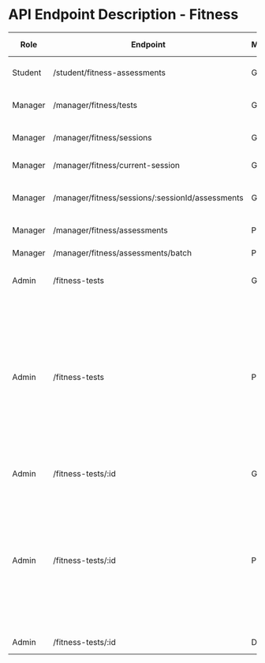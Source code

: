 # API Endpoint Description - Fitness

| Role    | Endpoint         | Method | Body (if any) | Description (VN)                       | Sample Res Data                  |
|---------|------------------|--------|---------------|----------------------------------------|----------------------------------|
| Student | /student/fitness-assessments | GET | | Lấy đánh giá thể lực của học viên | [ { id, date, result, ... } ] |
| Manager | /manager/fitness/tests | GET | | Lấy danh sách bài kiểm tra thể lực | [ { id, name, ... } ] |
| Manager | /manager/fitness/sessions | GET | | Lấy danh sách buổi kiểm tra thể lực | [ { id, date, ... } ] |
| Manager | /manager/fitness/current-session | GET | | Lấy buổi kiểm tra thể lực hiện tại | { id, date, ... } |
| Manager | /manager/fitness/sessions/:sessionId/assessments | GET | | Lấy đánh giá thể lực của buổi kiểm tra | [ { id, student_id, result, ... } ] |
| Manager | /manager/fitness/assessments | POST | { ...assessment } | Ghi nhận đánh giá thể lực | { id, ... } |
| Manager | /manager/fitness/assessments/batch | POST | [ { ...assessment } ] | Ghi nhận nhiều đánh giá thể lực | { message } |
| Admin | /fitness-tests | GET | | Lấy danh sách bài kiểm tra thể lực | [ { id, name, ... } ] |
| Admin | /fitness-tests | POST | {<br>&nbsp;&nbsp;name: string, // required, max 255 ký tự<br>&nbsp;&nbsp;unit: string, // required, max 50 ký tự<br>&nbsp;&nbsp;higher_is_better?: boolean, // optional<br>&nbsp;&nbsp;excellent_threshold: number, // required<br>&nbsp;&nbsp;good_threshold: number, // required<br>&nbsp;&nbsp;pass_threshold: number, // required<br>} | Thêm mới bài kiểm tra thể lực <br><br>**Lưu ý:**<br>- Nếu `higher_is_better` là true: excellent > good > pass.<br>- Nếu `higher_is_better` là false: excellent < good < pass.<br>- Các ngưỡng đều là số.<br> | { id, name, ... } |
| Admin | /fitness-tests/:id | GET | | Lấy thông tin một bài kiểm tra thể lực | { id, name, ... } |
| Admin | /fitness-tests/:id | PUT | {<br>&nbsp;&nbsp;name?: string, // max 255 ký tự<br>&nbsp;&nbsp;unit?: string, // max 50 ký tự<br>&nbsp;&nbsp;higher_is_better?: boolean<br>&nbsp;&nbsp;excellent_threshold?: number<br>&nbsp;&nbsp;good_threshold?: number<br>&nbsp;&nbsp;pass_threshold?: number<br>} | Cập nhật bài kiểm tra thể lực <br><br>**Lưu ý:**<br>- Nếu truyền các ngưỡng, phải đảm bảo đúng thứ tự như khi tạo mới.<br> | { id, name, ... } |
| Admin | /fitness-tests/:id | DELETE | | Xóa bài kiểm tra thể lực | { message } |